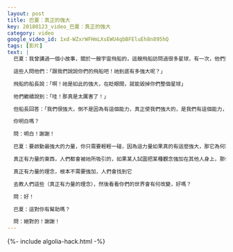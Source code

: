 ```yaml
---
layout: post
title: 巴夏：真正的強大
key: 20180123_video_巴夏：真正的強大
category: video
google_video_id: 1xd-WZxrWFHmLXsEWU4qbBFEluEh8n895hQ
tags: [影片]
text: |
  巴夏：我曾講過一個小故事，關於一艘宇宙飛船的，這艘飛船訪問過很多星球，有一次，他們到達一個星球，這星球上的人，從沒見過他們

  這些人問他們：「跟我們說說你們的飛船吧！祂到底有多強大呢？」

  飛船的船長說：「啊！祂是如此的強大，在眨眼間，就能毀掉你們整個星球」

  他們繼續說到：「哇！那真是太厲害了！」

  但船長回答：「我們很強大，倒不是因為有這個能力，真正使我們強大的，是我們有這個能力，卻從不會它來做這樣破壞的事，這才是我們真正強大之處！」

  你明白嗎？

  問：明白！謝謝！

  巴夏：要啟動最強大的力量，你只需要輕輕一碰，因為這力量如果真的有這麼強大，那它為何需要把自己強加在其他人事物上呢？

  真正有力量的東西，人們都會被祂所吸引的，如果某人試圖把某種觀念強加在其他人身上，那他們其實是在說（那表明了）：他們不相信 自己所相信的理念的力量，於是通過強加在別人身上，讓自己相信這理念是有力量的

  真正有力量的理念，根本不需要強加，人們會找到它

  去教人們這些（真正有力量的理念），然後看看你們的世界會有何改變，好嗎？

  問：好！

  巴夏：這對你有幫助嗎？

  問：絕對的！謝謝！
---
```


{%- include algolia-hack.html -%}
